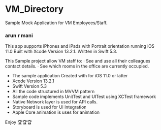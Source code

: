 # VM_Directory
Sample Mock Application for VM Employees/Staff.
### arun r mani


This app supports iPhones and iPads with Portrait orientation running iOS 11.0 Built with Xcode Version 13.2.1. Written in Swift 5.3.


This Sample project allow VM staff to:
· See and use all their colleagues contact details.
· See which rooms in the office are currently occupied.

- The sample application Created with for iOS 11.0 or latter
- Xcode Version 13.2.1
- Swift Version 5.3
- All the code structured in MVVM pattern
- Sample code implements UnitTest and UITest using XCTest framework
- Native Network layer is used for  API calls.
- Storyboard is used for UI Integration
- Apple Core animation is uses for animation


Enjoy 🏆🏆🏆
